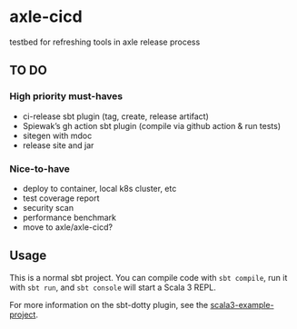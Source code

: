 # axle-cicd

testbed for refreshing tools in axle release process

## TO DO

### High priority must-haves

* ci-release sbt plugin (tag, create, release artifact)
* Spiewak’s gh action sbt plugin (compile via github action & run tests)
* sitegen with mdoc
* release site and jar

### Nice-to-have

* deploy to container, local k8s cluster, etc
* test coverage report
* security scan
* performance benchmark
* move to axle/axle-cicd?

## Usage

This is a normal sbt project. You can compile code with `sbt compile`, run it with `sbt run`, and `sbt console` will start a Scala 3 REPL.

For more information on the sbt-dotty plugin, see the
[scala3-example-project](https://github.com/scala/scala3-example-project/blob/main/README.md).
